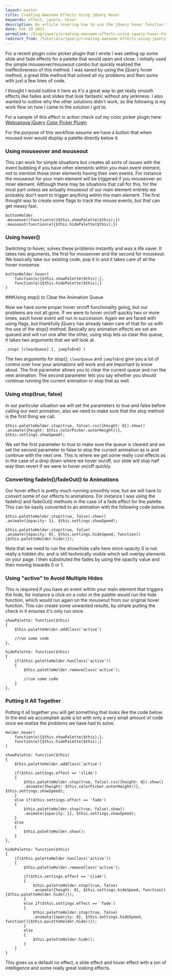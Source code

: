 ```yaml
---
layout: master
title: Creating Awesome Effects Using jQuery Hover
keywords: effect, jquery, hover
description: An article covering how to use the jQuery hover function to create awesome effects.
date: Feb 20 2011
permalink: /blog/jquery/creating-awesome-effects-using-jquery-hover.html
redirect_from: /tutorials/jquery/creating-awesome-effects-using-jquery-hover.html
---
```


For a recent plugin color picker plugin that I wrote I was setting up some slide and fade effects for a palette that would open and close.  I initially used the simple mouseover/mouseout combo but quickly realized the ineffectiveness of this method.  I was saved by using the jQuery hover method, a great little method that solved all my problems and then some with just a few lines of code.

I thought I would outline it here as it's a great way to get really smooth effects like fades and slides that look fantastic without any jerkiness.  I also wanted to outline why the other solutions didn't work, so the following is my work flow on how I came to the solution I got to.

For a sample of this effect in action check out my color picker plugin here: [Websanova jQuery Color Picker Plugin](http://wcolorpicker.websanova.com)

For the purpose of this workflow assume we have a button that when moused over would display a palette directly below it.

### Using mouseover and mouseout

This can work for simple situations but creates all sorts of issues with the event bubbling if you have other elements within you main event element, not to mention those inner elements having their own events.  For instance the mouseout for your main element will be triggered if you mouseover an inner element. Although there may be situations that call for this, for the most part unless we actually mouseout of our main element entirely we probably don't want to trigger anything within the main element.  The first thought was to create some flags to track the mouse events, but that can get messy fast.

~~~
buttonHolder
.mouseover(function(e){$this.showPalette($this);})
.mouseout(function(e){$this.hidePalette($this);})
~~~

### Using hover()

Switching to hover, solves these problems instantly and was a life saver.  It takes two arguments, the first for mouseover and the second for mouseout.  We basically take our existing code, pop it in and it takes care of all the hover nonsense.

~~~
buttonHolder.hover(
    function(e){$this.showPalette($this);},
    function(e){$this.hidePalette($this);}
)
~~~

###Using stop() to Clear the Animation Queue

Now we have some proper hover on/off functionality going, but our problems are not all gone.  If we were to hover on/off quickly two or more times, each hover event will run in succession.  Again we are faced with using flags, but thankfully jQuery has already taken care of that for us with the use of the stop() method.  Basically any animation effects we set are queued and will run one after the other, using stop lets us clear this queue, it takes two arguments that we will look at.

~~~
.stop( [clearQueue] [, jumpToEnd] )
~~~

The two arguments for stop(), `clearQueue` and `jumpToEnd` give you a lot of control over how your animations will work and are important to know about.  The first parameter allows you to clear the current queue and run the new animation.  The second parameter lets you say whether you should continue running the current animation or stop that as well.

### Using stop(true, false)

In our particular situation we will set the parameters to true and false before calling our next animation, also we need to make sure that the stop method is the first thing we call.

~~~
$this.paletteHolder.stop(true, false).css({height: 0}).show()
.animate({height: $this.colorPicker.outerHeight()}, $this.settings.showSpeed);
~~~

We set the first parameter to true to make sure the queue is cleared and we set the second parameter to false to stop the current animation as is and continue with the next one.  This is where we get some really cool effects as in the case of a drop down where we hover on/off, our slide will stop half way then revert if we were to hover on/off quickly.

### Converting fadeIn()/fadeOut() to Animations

Our hover effect is pretty much running smoothly now, but we will have to convert some of our effects to animations.  For instance I was using the fadeIn() and fadeOut() methods in the case of a fade effect for the palette.  This can be easily converted to an animation with the following code below.

~~~
$this.paletteHolder.stop(true, false).show()
.animate({opacity: 1}, $this.settings.showSpeed);

$this.paletteHolder.stop(true, false)
.animate({opacity: 0}, $this.settings.hideSpeed, function(){$this.paletteHolder.hide()});
~~~

Note that we need to run the show/hide calls here since opacity 0 is not really a hidden div, and is still technically visible which will overlay elements on your page.  I then substituted the fades by using the opacity value and then moving towards 0 or 1.

### Using "active" to Avoid Multiple Hides

This is required if you have an event within your main element that triggers the hide, for instance a click on a color in the palette would run the hide function, which would run again on the mouseout from our original hover function.  This can create some unwanted results, by simple putting the check in it ensures it's only run once.

~~~
showPalette: function($this)
{
    $this.paletteHolder.addClass('active')

    //run some code
},

hidePalette: function($this)
{
    if($this.paletteHolder.hasClass('active'))
    {
        $this.paletteHolder.removeClass('active');
        
        //run some code
    }
},
~~~

### Putting it All Together

Putting it all together you will get something that looks like the code below.  In the end we accomplish quite a lot with only a very small amount of code once we realize the problems we have had to solve.

~~~
Holder.hover(
    function(e){$this.showPalette($this);},
    function(e){$this.hidePalette($this);}
)

showPalette: function($this)
{
    $this.paletteHolder.addClass('active')
    
    if($this.settings.effect == 'slide')
    {
        $this.paletteHolder.stop(true, false).css({height: 0}).show()
        .animate({height: $this.colorPicker.outerHeight()}, $this.settings.showSpeed);
    }
    else if($this.settings.effect == 'fade')
    {
        $this.paletteHolder.stop(true, false).show()
        .animate({opacity: 1}, $this.settings.showSpeed);
    }
    else
    {
        $this.paletteHolder.show();
    }
},

hidePalette: function($this)
{
    if($this.paletteHolder.hasClass('active'))
    {
        $this.paletteHolder.removeClass('active');
        
        if($this.settings.effect == 'slide')
        {
            $this.paletteHolder.stop(true, false)
            .animate({height: 0}, $this.settings.hideSpeed, function(){$this.paletteHolder.hide()});
        }
        else if($this.settings.effect == 'fade')
        {
            $this.paletteHolder.stop(true, false)
            .animate({opacity: 0}, $this.settings.hideSpeed, function(){$this.paletteHolder.hide()});
        }
        else
        {
            $this.paletteHolder.hide();
        }
    }
}
~~~

This gives us a default no effect, a slide effect and hover effect with a ton of intelligence and some really great looking effects.